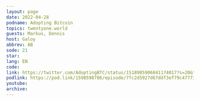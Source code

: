 ```yaml
---
layout: page
date: 2022-04-28
podname: Adopting Bitcoin
topics: twentyone.world
guests: Markus, Dennis
host: Galoy
abbrev: AB
sode: 21
star: 
lang: EN
code: 
link: https://twitter.com/AdoptingBTC/status/1518985906841174017?s=20&t=MihsQCHsS-iQZP4OKhFU8A
podlink: https://pod.link/1598598786/episode/7fc2d5927d67ddf3ef79c47773731fd4
youtube: 
archive: 
---
```

